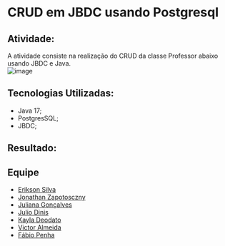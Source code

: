 # CRUD em JBDC usando Postgresql 


## Atividade:
A atividade consiste na realização do CRUD da classe Professor abaixo usando JBDC e Java. <br>
![image](https://github.com/kayladeodato/mjv-jbdc-grupo09/assets/13575694/601c1a23-b59f-460a-ab36-f471dd243b2f)


## Tecnologias Utilizadas:
- Java 17;
- PostgresSQL;
- JBDC;

## Resultado:




## Equipe
- <a href="https://github.com/EriksonsSilva"> Erikson Silva </a>
- <a href="https://github.com/JonathanZapotosczny"> Jonathan Zapotosczny </a>
- <a href="https://github.com/Juuwes"> Juliana Gonçalves </a>
- <a href="https://github.com/JulioDinis"> Julio Dinis </a>
- <a href="https://github.com/KaylaDeodato"> Kayla Deodato </a>
- <a href="https://github.com/VictorAlmeida98"> Victor Almeida </a>
- <a href="https://github.com/fabiopenha"> Fábio Penha </a>
